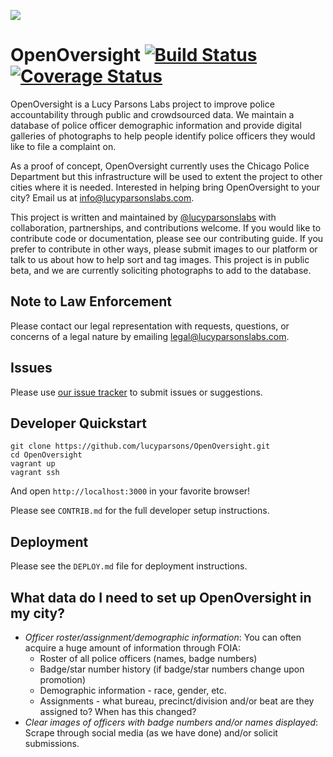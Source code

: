 ![](docs/img/lpl-logo.png)

# OpenOversight [![Build Status](https://travis-ci.org/lucyparsons/OpenOversight.svg?branch=develop)](https://travis-ci.org/lucyparsons/OpenOversight) [![Coverage Status](https://coveralls.io/repos/github/lucyparsons/OpenOversight/badge.svg?branch=develop)](https://coveralls.io/github/lucyparsons/OpenOversight?branch=develop)

OpenOversight is a Lucy Parsons Labs project to improve police accountability through public and crowdsourced data. We maintain a database of police officer demographic information and provide digital galleries of photographs to help people identify police officers they would like to file a complaint on.

As a proof of concept, OpenOversight currently uses the Chicago Police Department but this infrastructure will be used to extent the project to other cities where it is needed. Interested in helping bring OpenOversight to your city? Email us at [info@lucyparsonslabs.com](mailto:info@lucyparsonslabs.com).  

This project is written and maintained by [@lucyparsonslabs](https://twitter.com/lucyparsonslabs) with collaboration, partnerships, and contributions welcome. If you would like to contribute code or documentation, please see our contributing guide. If you prefer to contribute in other ways, please submit images to our platform or talk to us about how to help sort and tag images. This project is in public beta, and we are currently soliciting photographs to add to the database.

## Note to Law Enforcement

Please contact our legal representation with requests, questions, or concerns of a legal nature by emailing [legal@lucyparsonslabs.com](mailto:legal@lucyparsonslabs.com). 

## Issues

Please use [our issue tracker](https://github.com/lucyparsons/OpenOversight//issues/new) to submit issues or suggestions. 

## Developer Quickstart

```
git clone https://github.com/lucyparsons/OpenOversight.git
cd OpenOversight
vagrant up
vagrant ssh
```

And open `http://localhost:3000` in your favorite browser!

Please see `CONTRIB.md` for the full developer setup instructions.

## Deployment

Please see the `DEPLOY.md` file for deployment instructions.

## What data do I need to set up OpenOversight in my city?

* *Officer roster/assignment/demographic information*: You can often acquire a huge amount of information through FOIA:
  * Roster of all police officers (names, badge numbers)
  * Badge/star number history (if badge/star numbers change upon promotion)
  * Demographic information - race, gender, etc.
  * Assignments - what bureau, precinct/division and/or beat are they assigned to? When has this changed? 
* *Clear images of officers with badge numbers and/or names displayed*: Scrape through social media (as we have done) and/or solicit submissions.
